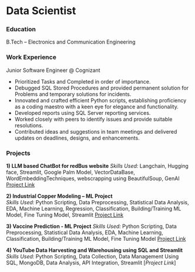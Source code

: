 # Data Scientist

### Education
B.Tech – Electronics and Communication Engineering 

### Work Experience
Junior Software Engineer @ Cognizant
- Prioritized Tasks and Completed in order of importance.
- Debugged SQL Stored Procedures and provided permanent solution for Problems and temporary solutions for incidents.
- Innovated and crafted efficient Python scripts, establishing proficiency as a coding maestro with a keen eye for elegance and functionality.
- Developed reports using SQL Server reporting services.
- Worked closely with peers to identify issues and provide suitable resolutions.
- Contributed ideas and suggestions in team meetings and delivered updates on deadlines, designs, and enhancements.

### Projects
**1) LLM based ChatBot for redBus website**                                                                                                                            *Skills Used:* Langchain, Hugging face, Streamlit, Google Palm Model, VectorDataBase, WordEmbeddingTechniques, webscrapping using BeautifulSoup, GenAI
[Project Link](https://llm-based-chatbot-for-redbus-fkrvppuofyxxdclgymc9me.streamlit.app/)

**2) Industrial Copper Modeling – ML Project**                                       
*Skills Used:* Python Scripting, Data Preprocessing, Statistical Data Analysis, EDA, Machine Learning, Regression, Classification, Building/Training ML Model, Fine Tuning Model, Streamlit
[Project Link](https://copper-modeling-ml-project-cjo7z7xbza6xyajbpqdkbt.streamlit.app/)

**3) Vaccine Prediction - ML Project**                                                                                                                                 *Skills Used:* Python Scripting, Data Preprocessing, Statistical Data Analysis, EDA, Machine Learning, Classification, Building/Training ML Model, Fine Tuning Model
[Project Link](https://vaccine-prediction-ml-project-v2rkhfkegcehq2kzdxezbf.streamlit.app/)

**4) YouTube Data Harvesting and Warehousing using SQL and Streamlit**
*Skills Used:* Python Scripting, Data Collection, Data Management Using SQL, MongoDB, Data Analysis, API Integration, Streamlit
[*Project Link*]

